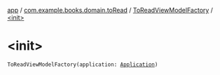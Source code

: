 [app](../../index.md) / [com.example.books.domain.toRead](../index.md) / [ToReadViewModelFactory](index.md) / [&lt;init&gt;](./-init-.md)

# &lt;init&gt;

`ToReadViewModelFactory(application: `[`Application`](https://developer.android.com/reference/android/app/Application.html)`)`